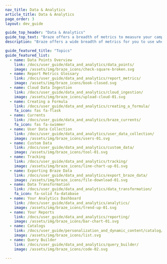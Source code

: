```yaml
---
nav_title: Data & Analytics
article_title: Data & Analytics
page_order: 3
layout: dev_guide

guide_top_header: "Data & Analytics"
guide_top_text: "Braze offers a breadth of metrics to measure your campaigns' performance. We also provide multiple reporting and tracking capabilities to ensure you get the numbers you need.<br><br>You can also leverage Braze data to augment BI and analytics efforts in other best-in-class reporting platforms using <a href='/docs/user_guide/data_and_analytics/braze_currents/'>Currents</a>, a data streaming export tool which enables your team to act on large amounts of granular customer data."
description: "Braze offers a wide breadth of metrics for you to use when measuring the success of your campaigns. We also provide multiple reports and tracking capabilities to ensure you get the numbers you need." 

guide_featured_title: "Topics"
guide_featured_list:
  - name: Data Points Overview
    link: /docs/user_guide/data_and_analytics/data_points/
    image: /assets/img/braze_icons/check-square-broken.svg
  - name: Report Metrics Glossary
    link: /docs/user_guide/data_and_analytics/report_metrics/
    image: /assets/img/braze_icons/book-closed.svg
  - name: Cloud Data Ingestion
    link: /docs/user_guide/data_and_analytics/cloud_ingestion/
    image: /assets/img/braze_icons/upload-cloud-01.svg
  - name: Creating a Formula
    link: /docs/user_guide/data_and_analytics/creating_a_formula/
    fa_icon: fas fa-flask
  - name: Currents
    link: /docs/user_guide/data_and_analytics/braze_currents/
    fa_icon: fas fa-swimmer
  - name: User Data Collection
    link: /docs/user_guide/data_and_analytics/user_data_collection/
    image: /assets/img/braze_icons/users-01.svg
  - name: Custom Data
    link: /docs/user_guide/data_and_analytics/custom_data/
    image: /assets/img/braze_icons/tool-01.svg
  - name: Tracking
    link: /docs/user_guide/data_and_analytics/tracking/
    image: /assets/img/braze_icons/line-chart-up-01.svg
  - name: Exporting Braze Data
    link: /docs/user_guide/data_and_analytics/export_braze_data/
    image: /assets/img/braze_icons/file-download-01.svg
  - name: Data Transformation
    link: /docs/user_guide/data_and_analytics/data_transformation/
    fa_icon: fa-solid fa-database
  - name: Your Analytics Dashboard
    link: /docs/user_guide/data_and_analytics/analytics/
    image: /assets/img/braze_icons/trend-up-01.svg
  - name: Your Reports
    link: /docs/user_guide/data_and_analytics/reporting/
    image: /assets/img/braze_icons/bar-chart-01.svg
  - name: Catalogs
    link: /docs/user_guide/personalization_and_dynamic_content/catalog/
    image: /assets/img/braze_icons/list.svg
  - name: Query Builder
    link: /docs/user_guide/data_and_analytics/query_builder/
    image: /assets/img/braze_icons/code-02.svg

---
```

<br><br>
